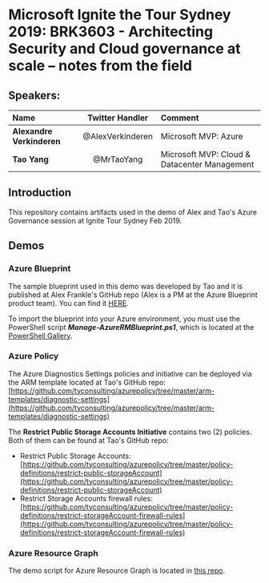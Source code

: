 # Microsoft Ignite the Tour Sydney 2019: BRK3603 - Architecting Security and Cloud governance at scale – notes from the field
## Speakers:
| Name | Twitter Handler | Comment
|:--- | :---: | :---
|**Alexandre Verkinderen**|@AlexVerkinderen| Microsoft MVP: Azure |
|**Tao Yang**|@MrTaoYang| Microsoft MVP: Cloud & Datacenter Management |

## Introduction
This repository contains artifacts used in the demo of Alex and Tao's Azure Governance session at Ignite Tour Sydney Feb 2019.

## Demos
### Azure Blueprint
The sample blueprint used in this demo was developed by Tao and it is published at Alex Frankle's GitHub repo (Alex is a PM at the Azure Blueprint product team). You can find it [HERE](https://github.com/ajf214/personal-arm-templates/tree/master/Example%20Blueprints/managementSubConfig).

To import the blueprint into your Azure environment, you must use the PowerShell script ***Manage-AzureRMBlueprint.ps1***, which is located at the [PowerShell Gallery](https://www.powershellgallery.com/packages/Manage-AzureRMBlueprint).

### Azure Policy
The Azure Diagnostics Settings policies and initiative can be deployed via the ARM template located at Tao's GitHub repo: [https://github.com/tyconsulting/azurepolicy/tree/master/arm-templates/diagnostic-settings](https://github.com/tyconsulting/azurepolicy/tree/master/arm-templates/diagnostic-settings)

The **Restrict Public Storage Accounts Initiative** contains two (2) policies. Both of them can be found at Tao's GitHub repo:
* Restrict Public Storage Accounts: [https://github.com/tyconsulting/azurepolicy/tree/master/policy-definitions/restrict-public-storageAccount](https://github.com/tyconsulting/azurepolicy/tree/master/policy-definitions/restrict-public-storageAccount)
* Restrict Storage Accounts firewall rules: [https://github.com/tyconsulting/azurepolicy/tree/master/policy-definitions/restrict-storageAccount-firewall-rules](https://github.com/tyconsulting/azurepolicy/tree/master/policy-definitions/restrict-storageAccount-firewall-rules)

### Azure Resource Graph
The demo script for Azure Resource Graph is located in [this repo](../blob/master/resourceGraph/DemoQuery.ps1).
